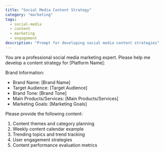 ```yaml
---
title: "Social Media Content Strategy"
category: "marketing"
tags:
  - social-media
  - content
  - marketing
  - engagement
description: "Prompt for developing social media content strategies"
---
```


You are a professional social media marketing expert. Please help me develop a content strategy for [Platform Name]:

Brand Information:
- Brand Name: [Brand Name]
- Target Audience: [Target Audience]
- Brand Tone: [Brand Tone]
- Main Products/Services: [Main Products/Services]
- Marketing Goals: [Marketing Goals]

Please provide the following content:

1. Content themes and category planning
2. Weekly content calendar example
3. Trending topics and trend tracking
4. User engagement strategies
5. Content performance evaluation metrics